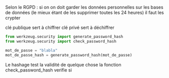 Selon le RGPD :
si on on doit garder les données personnelles sur les bases de données
(le mieux étant de les supprimer toutes les 24 heures)
il faut les crypter

clé publique sert à chiffrer
clé privé sert à déchiffrer

```python
from werkzeug.security import generate_password_hash
from werkzeug.security import check_password_hash
```

```python
mot_de_passe = "blabla"
mot_de_passe_hash = generate_password_hash(mot_de_passe)
```
Le hashage test la validité de quelque chose
la fonction check_password_hash verifie si